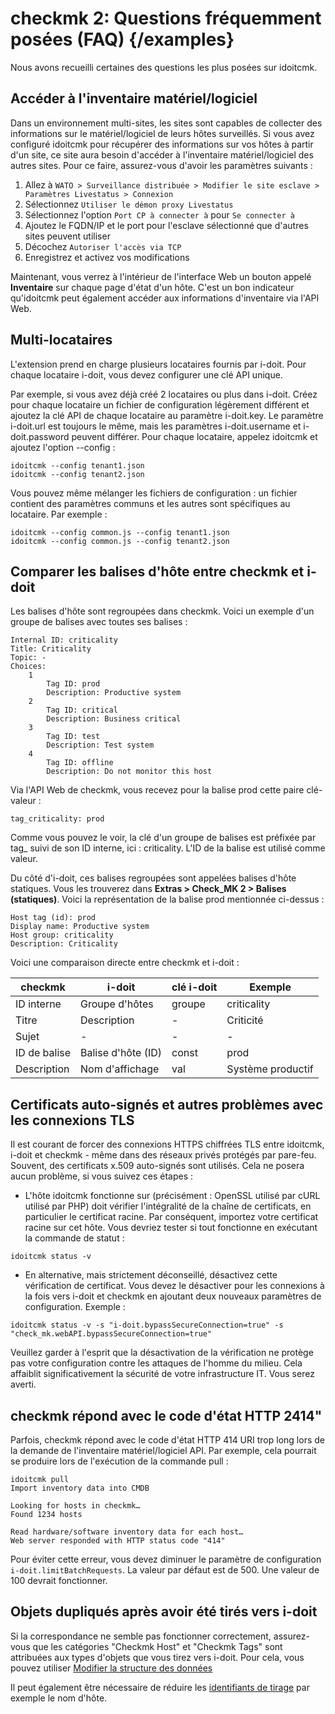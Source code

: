 # checkmk 2: Questions fréquemment posées (FAQ) {/examples}

Nous avons recueilli certaines des questions les plus posées sur idoitcmk.

## Accéder à l'inventaire matériel/logiciel

Dans un environnement multi-sites, les sites sont capables de collecter des informations sur le matériel/logiciel de leurs hôtes surveillés. Si vous avez configuré idoitcmk pour récupérer des informations sur vos hôtes à partir d'un site, ce site aura besoin d'accéder à l'inventaire matériel/logiciel des autres sites. Pour ce faire, assurez-vous d'avoir les paramètres suivants :

1. Allez à `WATO > Surveillance distribuée > Modifier le site esclave > Paramètres Livestatus > Connexion`
2. Sélectionnez `Utiliser le démon proxy Livestatus`
3. Sélectionnez l'option `Port CP à connecter à` pour `Se connecter à`
4. Ajoutez le FQDN/IP et le port pour l'esclave sélectionné que d'autres sites peuvent utiliser
5. Décochez `Autoriser l'accès via TCP`
6. Enregistrez et activez vos modifications

Maintenant, vous verrez à l'intérieur de l'interface Web un bouton appelé **Inventaire** sur chaque page d'état d'un hôte. C'est un bon indicateur qu'idoitcmk peut également accéder aux informations d'inventaire via l'API Web.

## Multi-locataires

L'extension prend en charge plusieurs locataires fournis par i-doit. Pour chaque locataire i-doit, vous devez configurer une clé API unique.

Par exemple, si vous avez déjà créé 2 locataires ou plus dans i-doit. Créez pour chaque locataire un fichier de configuration légèrement différent et ajoutez la clé API de chaque locataire au paramètre i-doit.key. Le paramètre i-doit.url est toujours le même, mais les paramètres i-doit.username et i-doit.password peuvent différer. Pour chaque locataire, appelez idoitcmk et ajoutez l'option --config :

```shell
idoitcmk --config tenant1.json
idoitcmk --config tenant2.json
```

Vous pouvez même mélanger les fichiers de configuration : un fichier contient des paramètres communs et les autres sont spécifiques au locataire. Par exemple :

```shell
idoitcmk --config common.js --config tenant1.json
idoitcmk --config common.js --config tenant2.json
```

## Comparer les balises d'hôte entre checkmk et i-doit

Les balises d'hôte sont regroupées dans checkmk. Voici un exemple d'un groupe de balises avec toutes ses balises :

```shell
Internal ID: criticality
Title: Criticality
Topic: -
Choices:
    1
        Tag ID: prod
        Description: Productive system
    2
        Tag ID: critical
        Description: Business critical
    3
        Tag ID: test
        Description: Test system
    4
        Tag ID: offline
        Description: Do not monitor this host
```

Via l'API Web de checkmk, vous recevez pour la balise prod cette paire clé-valeur :

```shell
tag_criticality: prod
```

Comme vous pouvez le voir, la clé d'un groupe de balises est préfixée par tag_ suivi de son ID interne, ici : criticality. L'ID de la balise est utilisé comme valeur.

Du côté d'i-doit, ces balises regroupées sont appelées balises d'hôte statiques. Vous les trouverez dans **Extras > Check_MK 2 > Balises (statiques)**. Voici la représentation de la balise prod mentionnée ci-dessus :

```shell
Host tag (id): prod
Display name: Productive system
Host group: criticality
Description: Criticality
```

Voici une comparaison directe entre checkmk et i-doit :

| checkmk | i-doit | clé i-doit | Exemple |
| --- | --- | --- | --- |
| ID interne | Groupe d'hôtes | groupe | criticality |
| Titre | Description | -   | Criticité |
| Sujet | -   | -   | -   |
| ID de balise | Balise d'hôte (ID) | const | prod |
| Description | Nom d'affichage | val | Système productif |

## Certificats auto-signés et autres problèmes avec les connexions TLS

Il est courant de forcer des connexions HTTPS chiffrées TLS entre idoitcmk, i-doit et checkmk - même dans des réseaux privés protégés par pare-feu. Souvent, des certificats x.509 auto-signés sont utilisés. Cela ne posera aucun problème, si vous suivez ces étapes :

-   L'hôte idoitcmk fonctionne sur (précisément : OpenSSL utilisé par cURL utilisé par PHP) doit vérifier l'intégralité de la chaîne de certificats, en particulier le certificat racine. Par conséquent, importez votre certificat racine sur cet hôte. Vous devriez tester si tout fonctionne en exécutant la commande de statut :

```shell
idoitcmk status -v
```

-   En alternative, mais strictement déconseillé, désactivez cette vérification de certificat. Vous devez le désactiver pour les connexions à la fois vers i-doit et checkmk en ajoutant deux nouveaux paramètres de configuration. Exemple :

```shell
idoitcmk status -v -s "i-doit.bypassSecureConnection=true" -s "check_mk.webAPI.bypassSecureConnection=true"
```

Veuillez garder à l'esprit que la désactivation de la vérification ne protège pas votre configuration contre les attaques de l'homme du milieu. Cela affaiblit significativement la sécurité de votre infrastructure IT. Vous serez averti.

## checkmk répond avec le code d'état HTTP 2414"

Parfois, checkmk répond avec le code d'état HTTP 414 URI trop long lors de la demande de l'inventaire matériel/logiciel API. Par exemple, cela pourrait se produire lors de l'exécution de la commande pull :

```shell
idoitcmk pull
Import inventory data into CMDB

Looking for hosts in checkmk…
Found 1234 hosts

Read hardware/software inventory data for each host…
Web server responded with HTTP status code "414"
```

Pour éviter cette erreur, vous devez diminuer le paramètre de configuration `i-doit.limitBatchRequests`. La valeur par défaut est de 500. Une valeur de 100 devrait fonctionner.

## Objets dupliqués après avoir été tirés vers i-doit

Si la correspondance ne semble pas fonctionner correctement, assurez-vous que les catégories "Checkmk Host" et "Checkmk Tags" sont attribuées aux types d'objets que vous tirez vers i-doit. Pour cela, vous pouvez utiliser [Modifier la structure des données](../../basics/assignment-of-categories-to-object-types.md)

Il peut également être nécessaire de réduire les [identifiants de tirage](./configuration.md) par exemple le nom d'hôte.
```
